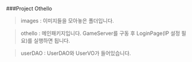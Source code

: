 ###Project Othello

>images : 이미지들을 모아놓은 폴더입니다.

>othello : 메인패키지입니다. GameServer를 구동 후 LoginPage(IP 설정 필요)를 실행하면 됩니다.

>userDAO : UserDAO와 UserVO가 들어있습니다.
